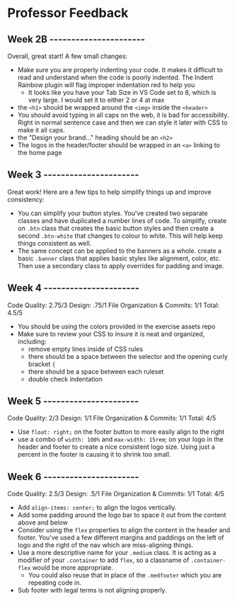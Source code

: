 # Professor Feedback

## Week 2B ----------------------

Overall, great start! A few small changes:

- Make sure you are properly indenting your code. It makes it difficult to read and understand when the code is poorly indented. The Indent Rainbow plugin will flag improper indentation red to help you
  - It looks like you have your Tab Size in VS Code set to 8, which is very large. I would set it to either 2 or 4 at max
- the `<h1>` should be wrapped around the `<img>` inside the `<header>`
- You should avoid typing in all caps on the web, it is bad for accessibility. Right in normal sentence case and then we can style it later with CSS to make it all caps.
- the "Design your brand..." heading should be an `<h2>`
- The logos in the header/footer should be wrapped in an `<a>` linking to the home page

## Week 3 ----------------------

Great work! Here are a few tips to help simplify things up and improve consistency:

- You can simplify your button styles. You've created two separate classes and have duplicated a number lines of code. To simplify, create on `.btn` class that creates the basic button styles and then create a second `.btn-white` that changes to colour to white. This will help keep things consistent as well.
- The same concept can be applied to the banners as a whole. create a basic `.banner` class that applies basic styles like alignment, color, etc. Then use a secondary class to apply overrides for padding and image.

## Week 4 ----------------------

Code Quality: 2.75/3
Design: .75/1
File Organization & Commits: 1/1
Total: 4.5/5

- You should be using the colors provided in the exercise assets repo
- Make sure to review your CSS to insure it is neat and organized, including:
  - remove empty lines inside of CSS rules
  - there should be a space between the selector and the opening curly bracket `{`
  - there should be a space between each ruleset
  - double check indentation 

## Week 5 ----------------------

Code Quality: 2/3
Design: 1/1
File Organization & Commits: 1/1
Total: 4/5

- Use `float: right;` on the footer button to more easily align to the right
- use a combo of `width: 100%` and `max-width: 15rem`; on your logo in the header and footer to create a nice consistent logo size. Using just a percent in the footer is causing it to shrink too small.

## Week 6 ----------------------

Code Quality: 2.5/3
Design: .5/1
File Organization & Commits: 1/1
Total: 4/5

- Add `align-items: center;` to align the logos vertically.
- Add some padding around the logo bar to space it out from the content above and below
- Consider using the `flex` properties to align the content in the header and footer. You've used a few different margins and paddings on the left of logo and the right of the nav which are miss-aligning things.
- Use a more descriptive name for your `.medium` class. It is acting as a modifier of your `.container` to add `flex`, so a classname of `.container-flex` would be more appropriate.
  - You could also reuse that in place of the `.medfooter` which you are repeating code in.
- Sub footer with legal terms is not aligning properly.